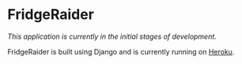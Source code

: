 # FridgeRaider
_This application is currently in the initial stages of development._

FridgeRaider is built using Django and is currently running on [Heroku](http://cryptic-caverns-5905.herokuapp.com/).